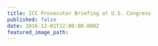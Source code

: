 ```yaml
---
title: ICC Prosecutor Briefing at U.S. Congress
published: false
date: 2016-12-01T12:00:00.000Z
featured_image_path:
---
```

